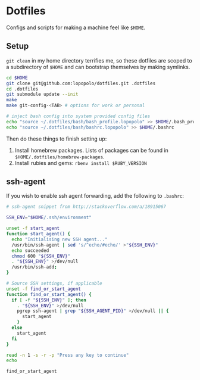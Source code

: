 # Dotfiles

Configs and scripts for making a machine feel like `$HOME`.

## Setup

`git clean` in my home directory terrifies me, so these dotfiles are scoped to a
subdirectory of `$HOME` and can bootstrap themselves by making symlinks.

```bash
cd $HOME
git clone git@github.com:lopopolo/dotfiles.git .dotfiles
cd .dotfiles
git submodule update --init
make
make git-config-<TAB> # options for work or personal

# inject bash config into system provided config files
echo "source ~/.dotfiles/bash/bash_profile.lopopolo" >> $HOME/.bash_profile
echo "source ~/.dotfiles/bash/bashrc.lopopolo" >> $HOME/.bashrc
```

Then do these things to finish setting up:

1. Install homebrew packages. Lists of packages can be found in `$HOME/.dotfiles/homebrew-packages`.
2. Install rubies and gems: `rbenv install $RUBY_VERSION`

## ssh-agent

If you wish to enable ssh agent forwarding, add the following to `.bashrc`:

```bash
# ssh-agent snippet from http://stackoverflow.com/a/18915067

SSH_ENV="$HOME/.ssh/environment"

unset -f start_agent
function start_agent() {
  echo "Initialising new SSH agent..."
  /usr/bin/ssh-agent | sed 's/^echo/#echo/' >"${SSH_ENV}"
  echo succeeded
  chmod 600 "${SSH_ENV}"
  . "${SSH_ENV}" >/dev/null
  /usr/bin/ssh-add;
}

# Source SSH settings, if applicable
unset -f find_or_start_agent
function find_or_start_agent() {
  if [ -f "${SSH_ENV}" ]; then
    . "${SSH_ENV}" >/dev/null
    pgrep ssh-agent | grep "${SSH_AGENT_PID}" >/dev/null || {
      start_agent
    }
  else
    start_agent
  fi
}

read -n 1 -s -r -p "Press any key to continue"
echo

find_or_start_agent
```
